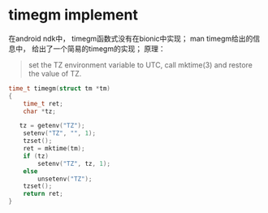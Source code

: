 # timegm implement


在android ndk中， timegm函数式没有在bionic中实现； man timegm给出的信息中， 给出了一个简易的timegm的实现；
原理： 
  >set the TZ environment variable to UTC, call mktime(3) and restore the value of TZ. 

```c
time_t timegm(struct tm *tm)
{
    time_t ret;
    char *tz;

   tz = getenv("TZ");
    setenv("TZ", "", 1);
    tzset();
    ret = mktime(tm);
    if (tz)
        setenv("TZ", tz, 1);
    else
        unsetenv("TZ");
    tzset();
    return ret;
}
```
